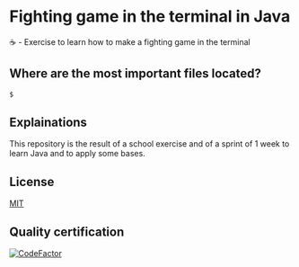 # Fighting game in the terminal in Java
☕️ - Exercise to learn how to make a fighting game in the terminal

## Where are the most important files located?

```bash
$ 
```

## Explainations 
This repository is the result of a school exercise and of a sprint of 1 week to learn Java and to apply some bases.

## License
[MIT](https://choosealicense.com/licenses/mit/)

## Quality certification
[![CodeFactor](https://www.codefactor.io/repository/github/CodingFactory-Repos/Java-Terminal-Combat/badge)](https://www.codefactor.io/repository/github/CodingFactory-Repos/Java-Terminal-Combat)
